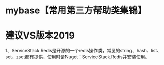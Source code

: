 ﻿# mybase【常用第三方帮助类集锦】
 # 建议VS版本2019
1、ServiceStack.Redis是开源的一个redis操作类，常见的string、hash、list、set、zset都有提供，使用时请Nuget：ServiceStack.Redis并安装使用。
